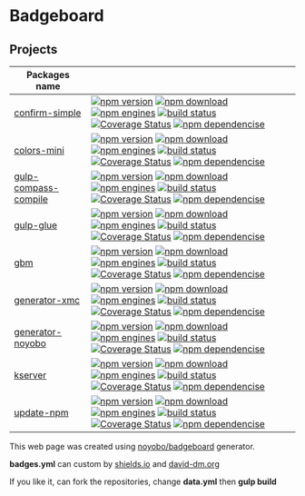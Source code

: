 # Badgeboard

## Projects

|Packages name                                                         |                                                                                                                                                                                                                                                                                                                                                                                                                                                                                                                                                                                                                                                                                                                                                                                                                                                                  |
|----------------------------------------------------------------------|------------------------------------------------------------------------------------------------------------------------------------------------------------------------------------------------------------------------------------------------------------------------------------------------------------------------------------------------------------------------------------------------------------------------------------------------------------------------------------------------------------------------------------------------------------------------------------------------------------------------------------------------------------------------------------------------------------------------------------------------------------------------------------------------------------------------------------------------------------------|
|[confirm-simple](https://github.com/noyobo/confirm-simple)            |[![npm version](http://img.shields.io/npm/v/confirm-simple.svg?style=flat)](https://www.npmjs.org/package/confirm-simple) [![npm download](http://img.shields.io/npm/dm/confirm-simple.svg?style=flat)](https://www.npmjs.org/package/confirm-simple) [![npm engines](http://img.shields.io/node/v/confirm-simple.svg?style=flat)](https://www.npmjs.org/package/confirm-simple) [![build status](http://img.shields.io/travis/noyobo/confirm-simple.svg?style=flat)](https://travis-ci.org/noyobo/confirm-simple) [![Coverage Status](https://img.shields.io/coveralls/noyobo/confirm-simple.svg?style=flat)](https://coveralls.io/r/noyobo/confirm-simple) [![npm dependencise](https://david-dm.org/noyobo/confirm-simple.svg?style=flat)](https://david-dm.org/noyobo/confirm-simple)                                                                         |
|[colors-mini](https://github.com/noyobo/colors)                       |[![npm version](http://img.shields.io/npm/v/colors-mini.svg?style=flat)](https://www.npmjs.org/package/colors-mini) [![npm download](http://img.shields.io/npm/dm/colors-mini.svg?style=flat)](https://www.npmjs.org/package/colors-mini) [![npm engines](http://img.shields.io/node/v/colors-mini.svg?style=flat)](https://www.npmjs.org/package/colors-mini) [![build status](http://img.shields.io/travis/noyobo/colors.svg?style=flat)](https://travis-ci.org/noyobo/colors) [![Coverage Status](https://img.shields.io/coveralls/noyobo/colors.svg?style=flat)](https://coveralls.io/r/noyobo/colors) [![npm dependencise](https://david-dm.org/noyobo/colors.svg?style=flat)](https://david-dm.org/noyobo/colors)                                                                                                                                           |
|[gulp-compass-compile](https://github.com/noyobo/gulp-compass-compile)|[![npm version](http://img.shields.io/npm/v/gulp-compass-compile.svg?style=flat)](https://www.npmjs.org/package/gulp-compass-compile) [![npm download](http://img.shields.io/npm/dm/gulp-compass-compile.svg?style=flat)](https://www.npmjs.org/package/gulp-compass-compile) [![npm engines](http://img.shields.io/node/v/gulp-compass-compile.svg?style=flat)](https://www.npmjs.org/package/gulp-compass-compile) [![build status](http://img.shields.io/travis/noyobo/gulp-compass-compile.svg?style=flat)](https://travis-ci.org/noyobo/gulp-compass-compile) [![Coverage Status](https://img.shields.io/coveralls/noyobo/gulp-compass-compile.svg?style=flat)](https://coveralls.io/r/noyobo/gulp-compass-compile) [![npm dependencise](https://david-dm.org/noyobo/gulp-compass-compile.svg?style=flat)](https://david-dm.org/noyobo/gulp-compass-compile) |
|[gulp-glue](https://github.com/noyobo/gulp-glue)                      |[![npm version](http://img.shields.io/npm/v/gulp-glue.svg?style=flat)](https://www.npmjs.org/package/gulp-glue) [![npm download](http://img.shields.io/npm/dm/gulp-glue.svg?style=flat)](https://www.npmjs.org/package/gulp-glue) [![npm engines](http://img.shields.io/node/v/gulp-glue.svg?style=flat)](https://www.npmjs.org/package/gulp-glue) [![build status](http://img.shields.io/travis/noyobo/gulp-glue.svg?style=flat)](https://travis-ci.org/noyobo/gulp-glue) [![Coverage Status](https://img.shields.io/coveralls/noyobo/gulp-glue.svg?style=flat)](https://coveralls.io/r/noyobo/gulp-glue) [![npm dependencise](https://david-dm.org/noyobo/gulp-glue.svg?style=flat)](https://david-dm.org/noyobo/gulp-glue)                                                                                                                                     |
|[gbm](https://github.com/noyobo/gbm)                                  |[![npm version](http://img.shields.io/npm/v/gbm.svg?style=flat)](https://www.npmjs.org/package/gbm) [![npm download](http://img.shields.io/npm/dm/gbm.svg?style=flat)](https://www.npmjs.org/package/gbm) [![npm engines](http://img.shields.io/node/v/gbm.svg?style=flat)](https://www.npmjs.org/package/gbm) [![build status](http://img.shields.io/travis/noyobo/gbm.svg?style=flat)](https://travis-ci.org/noyobo/gbm) [![Coverage Status](https://img.shields.io/coveralls/noyobo/gbm.svg?style=flat)](https://coveralls.io/r/noyobo/gbm) [![npm dependencise](https://david-dm.org/noyobo/gbm.svg?style=flat)](https://david-dm.org/noyobo/gbm)                                                                                                                                                                                                             |
|[generator-xmc](https://github.com/noyobo/generator-xmc)              |[![npm version](http://img.shields.io/npm/v/generator-xmc.svg?style=flat)](https://www.npmjs.org/package/generator-xmc) [![npm download](http://img.shields.io/npm/dm/generator-xmc.svg?style=flat)](https://www.npmjs.org/package/generator-xmc) [![npm engines](http://img.shields.io/node/v/generator-xmc.svg?style=flat)](https://www.npmjs.org/package/generator-xmc) [![build status](http://img.shields.io/travis/noyobo/generator-xmc.svg?style=flat)](https://travis-ci.org/noyobo/generator-xmc) [![Coverage Status](https://img.shields.io/coveralls/noyobo/generator-xmc.svg?style=flat)](https://coveralls.io/r/noyobo/generator-xmc) [![npm dependencise](https://david-dm.org/noyobo/generator-xmc.svg?style=flat)](https://david-dm.org/noyobo/generator-xmc)                                                                                     |
|[generator-noyobo](https://github.com/noyobo/generator-noyobo)        |[![npm version](http://img.shields.io/npm/v/generator-noyobo.svg?style=flat)](https://www.npmjs.org/package/generator-noyobo) [![npm download](http://img.shields.io/npm/dm/generator-noyobo.svg?style=flat)](https://www.npmjs.org/package/generator-noyobo) [![npm engines](http://img.shields.io/node/v/generator-noyobo.svg?style=flat)](https://www.npmjs.org/package/generator-noyobo) [![build status](http://img.shields.io/travis/noyobo/generator-noyobo.svg?style=flat)](https://travis-ci.org/noyobo/generator-noyobo) [![Coverage Status](https://img.shields.io/coveralls/noyobo/generator-noyobo.svg?style=flat)](https://coveralls.io/r/noyobo/generator-noyobo) [![npm dependencise](https://david-dm.org/noyobo/generator-noyobo.svg?style=flat)](https://david-dm.org/noyobo/generator-noyobo)                                                 |
|[kserver](https://github.com/noyobo/kserver)                          |[![npm version](http://img.shields.io/npm/v/kserver.svg?style=flat)](https://www.npmjs.org/package/kserver) [![npm download](http://img.shields.io/npm/dm/kserver.svg?style=flat)](https://www.npmjs.org/package/kserver) [![npm engines](http://img.shields.io/node/v/kserver.svg?style=flat)](https://www.npmjs.org/package/kserver) [![build status](http://img.shields.io/travis/noyobo/kserver.svg?style=flat)](https://travis-ci.org/noyobo/kserver) [![Coverage Status](https://img.shields.io/coveralls/noyobo/kserver.svg?style=flat)](https://coveralls.io/r/noyobo/kserver) [![npm dependencise](https://david-dm.org/noyobo/kserver.svg?style=flat)](https://david-dm.org/noyobo/kserver)                                                                                                                                                             |
|[update-npm](https://github.com/noyobo/update-npm)                    |[![npm version](http://img.shields.io/npm/v/update-npm.svg?style=flat)](https://www.npmjs.org/package/update-npm) [![npm download](http://img.shields.io/npm/dm/update-npm.svg?style=flat)](https://www.npmjs.org/package/update-npm) [![npm engines](http://img.shields.io/node/v/update-npm.svg?style=flat)](https://www.npmjs.org/package/update-npm) [![build status](http://img.shields.io/travis/noyobo/update-npm.svg?style=flat)](https://travis-ci.org/noyobo/update-npm) [![Coverage Status](https://img.shields.io/coveralls/noyobo/update-npm.svg?style=flat)](https://coveralls.io/r/noyobo/update-npm) [![npm dependencise](https://david-dm.org/noyobo/update-npm.svg?style=flat)](https://david-dm.org/noyobo/update-npm)                                                                                                                         |

<footer>
  <p>This web page was created using <a href="https://github.com/noyobo/badgeboard">noyobo/badgeboard</a> generator.</p>
  <p><strong>badges.yml</strong>  can custom by <a href="http://shields.io/" target="_blank">shields.io</a> and <a href="https://david-dm.org/" target="_blank">david-dm.org</a></p>
  <p>If you like it, can fork the repositories, change <strong>data.yml</strong> then <strong>gulp build</strong></p>
</footer>
